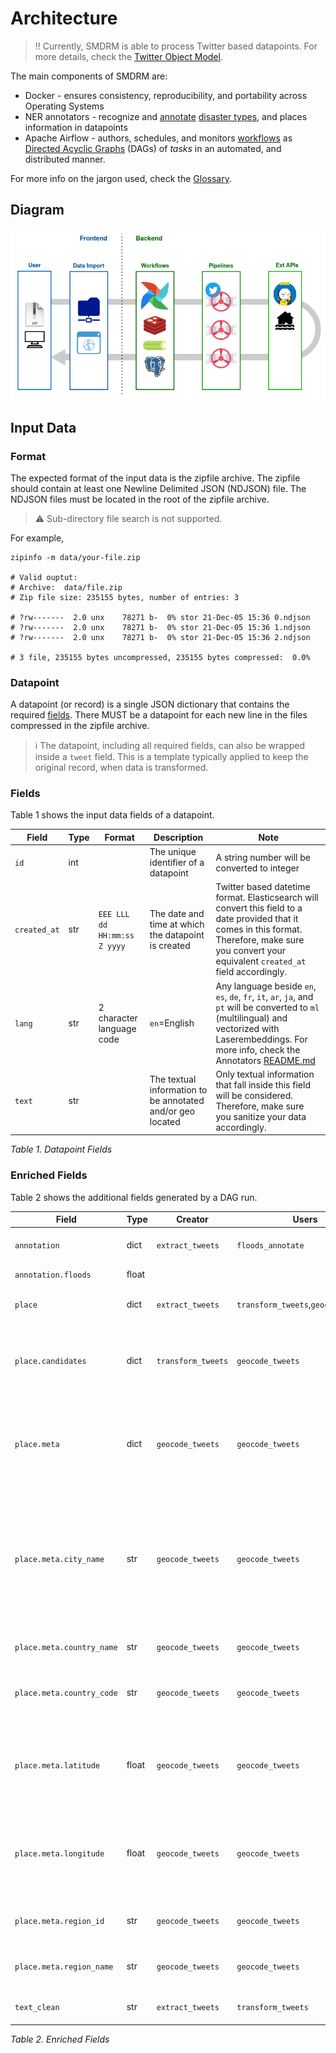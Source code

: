 # Architecture

> :bangbang: Currently, SMDRM is able to process Twitter based datapoints.
> For more details, check the [Twitter Object Model](https://developer.twitter.com/en/docs/twitter-api/v1/data-dictionary/object-model/tweet).

The main components of SMDRM are:
* Docker - ensures consistency, reproducibility, and portability across Operating Systems
* NER annotators - recognize and [annotate](glossary.md#annotate) [disaster types](glossary.md#disaster),
  and places information in datapoints
* Apache Airflow - authors, schedules, and monitors [workflows](glossary.md#workflow)
  as [Directed Acyclic Graphs](glossary.md#DAG) (DAGs) of _tasks_ in an automated, and distributed manner.

For more info on the jargon used, check the [Glossary](glossary.md).

## Diagram

![SMDRM Diagram](smdrm-diagram.drawio.png)

## Input Data

### Format

The expected format of the input data is the zipfile archive.
The zipfile should contain at least one Newline Delimited JSON (NDJSON) file.
The NDJSON files must be located in the root of the zipfile archive.

> :warning: Sub-directory file search is not supported.

For example,

```shell
zipinfo -m data/your-file.zip

# Valid ouptut:
# Archive:  data/file.zip
# Zip file size: 235155 bytes, number of entries: 3

# ?rw-------  2.0 unx    78271 b-  0% stor 21-Dec-05 15:36 0.ndjson
# ?rw-------  2.0 unx    78271 b-  0% stor 21-Dec-05 15:36 1.ndjson
# ?rw-------  2.0 unx    78271 b-  0% stor 21-Dec-05 15:36 2.ndjson

# 3 file, 235155 bytes uncompressed, 235155 bytes compressed:  0.0%
``` 

### Datapoint

A datapoint (or record) is a single JSON dictionary that contains the required [fields](#fields).
There MUST be a datapoint for each new line in the files compressed in the zipfile archive.

> :information_source: The datapoint, including all required fields, can also be wrapped inside a `tweet` field.
> This is a template typically applied to keep the original record, when data is transformed.

### Fields

Table 1 shows the input data fields of a datapoint.

|Field|Type|Format|Description|Note|
|-----|----|------|-----------|----|
|`id`|int| |The unique identifier of a datapoint|A string number will be converted to integer|
|`created_at`|str|`EEE LLL dd HH:mm:ss Z yyyy`|The date and time at which the datapoint is created|Twitter based datetime format. Elasticsearch will convert this field to a date provided that it comes in this format. Therefore, make sure you convert your equivalent `created_at` field accordingly.|
|`lang`|str|2 character language code|`en`=English|Any language beside `en`, `es`, `de`, `fr`, `it`, `ar`, `ja`, and `pt` will be converted to `ml` (multilingual) and vectorized with Laserembeddings. For more info, check the Annotators [README.md](annotators/README.md)|
|`text`|str| |The textual information to be annotated and/or geo located|Only textual information that fall inside this field will be considered. Therefore, make sure you sanitize your data accordingly.|

_Table 1. Datapoint Fields_

### Enriched Fields

Table 2 shows the additional fields generated by a DAG run.

|Field|Type|Creator|Users|Description|
|-----|----|-------|-----|-----------|
|`annotation`|dict|`extract_tweets`|`floods_annotate`|Annotation scores placeholder.|
|`annotation.floods`|float| | |Annotation score.|
|`place`|dict|`extract_tweets`|`transform_tweets`,`geocode_tweets`|Geographic attribures placeholder.|
|`place.candidates`|dict|`transform_tweets`|`geocode_tweets`|GPE, FAC, and LOC place candidates returned by DeepPavlov API.|
|`place.meta`|dict|`geocode_tweets`|`geocode_tweets`|Metadata of place candidates matched against the Global Places gazettier.|
|`place.meta.city_name`|str|`geocode_tweets`|`geocode_tweets`|The name of the city. It is populated only when place candidates are matched against the Global Places gazettier.|
|`place.meta.country_name`|str|`geocode_tweets`|`geocode_tweets`|The name of the Country.|
|`place.meta.country_code`|str|`geocode_tweets`|`geocode_tweets`|The alpha-3 code ISO 3166 Country code.|
|`place.meta.latitude`|float|`geocode_tweets`|`geocode_tweets`|Latitude of the place candidate matched against Global Places gazettier.|
|`place.meta.longitude`|float|`geocode_tweets`|`geocode_tweets`|Longitude of the place candidate matched against Global Places gazettier.|
|`place.meta.region_id`|str|`geocode_tweets`|`geocode_tweets`|The region identifier. Used internally.|
|`place.meta.region_name`|str|`geocode_tweets`|`geocode_tweets`|The GADM level 1, or 2 region name.|
|`text_clean`|str|`extract_tweets`|`transform_tweets`|Normalized textual information|

_Table 2. Enriched Fields_

